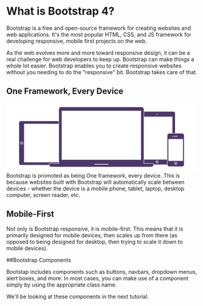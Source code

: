 
# What is Bootstrap 4?

Bootstrap is a free and open-source framework for creating websites and web applications. It's the most popular HTML, CSS, and JS framework for developing responsive, mobile first projects on the web.

As the web evolves more and more toward responsive design, it can be a real challenge for web developers to keep up. Bootstrap can make things a whole lot easier. Bootstrap enables you to create responsive websites without you needing to do the "responsive" bit. Bootstrap takes care of that.

## One Framework, Every Device

![](img/responsive_design.png)
Bootstrap is promoted as being One framework, every device. This is because websites built with Bootstrap will automatically scale between devices \- whether the device is a mobile phone, tablet, laptop, desktop computer, screen reader, etc.

## Mobile-First

Not only is Bootstrap responsive, it is mobile-first. This means that it is primarily designed for mobile devices, then scales up from there (as opposed to being designed for desktop, then trying to scale it down to mobile devices).

##Bootstrap Components

Bootstap includes components such as buttons, navbars, dropdown menus, alert boxes, and more. In most cases, you can make use of a component simply by using the appropriate class name.

We'll be looking at these components in the next tutorial. 